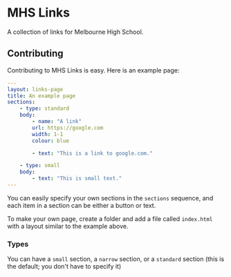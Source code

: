 # MHS Links

A collection of links for Melbourne High School.

## Contributing

Contributing to MHS Links is easy. Here is an example page:

```yaml
---
layout: links-page
title: An example page
sections:
    - type: standard
    body:
        - name: "A link"
        url: https://google.com
        width: 1-1
        colour: blue

        - text: "This is a link to google.com."

    - type: small
    body:
        - text: "This is small text."
---
```

You can easily specify your own sections in the `sections` sequence, and each item in a section can be either a button or text.

To make your own page, create a folder and add a file called `index.html` with a layout similar to the example above.

### Types

You can have a `small` section, a `narrow` section, or a `standard` section (this is the default; you don't have to specify it)
